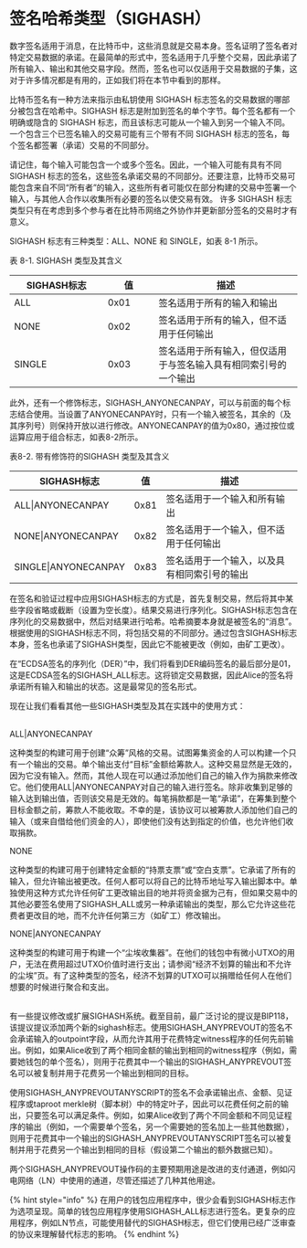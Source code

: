 # 签名哈希类型（SIGHASH）

数字签名适用于消息，在比特币中，这些消息就是交易本身。签名证明了签名者对特定交易数据的承诺。在最简单的形式中，签名适用于几乎整个交易，因此承诺了所有输入、输出和其他交易字段。然而，签名也可以仅适用于交易数据的子集，这对于许多情况都是有用的，正如我们将在本节中看到的那样。&#x20;

比特币签名有一种方法来指示由私钥使用 SIGHASH 标志签名的交易数据的哪部分被包含在哈希中。SIGHASH 标志是附加到签名的单个字节。每个签名都有一个明确或隐含的 SIGHASH 标志，而且该标志可能从一个输入到另一个输入不同。一个包含三个已签名输入的交易可能有三个带有不同 SIGHASH 标志的签名，每个签名都签署（承诺）交易的不同部分。&#x20;

请记住，每个输入可能包含一个或多个签名。因此，一个输入可能有具有不同 SIGHASH 标志的签名，这些签名承诺交易的不同部分。还要注意，比特币交易可能包含来自不同“所有者”的输入，这些所有者可能仅在部分构建的交易中签署一个输入，与其他人合作以收集所有必要的签名以使交易有效。 许多 SIGHASH 标志类型只有在考虑到多个参与者在比特币网络之外协作并更新部分签名的交易时才有意义。

SIGHASH 标志有三种类型：ALL、NONE 和 SINGLE，如表 8-1 所示。

表 8-1. SIGHASH 类型及其含义

<table><thead><tr><th width="148">SIGHASH标志</th><th width="73">值</th><th>描述</th></tr></thead><tbody><tr><td>ALL</td><td>0x01</td><td>签名适用于所有的输入和输出</td></tr><tr><td>NONE</td><td>0x02</td><td>签名适用于所有的输入，但不适用于任何输出</td></tr><tr><td>SINGLE</td><td>0x03</td><td>签名适用于所有输入，但仅适用于与签名输入具有相同索引号的一个输出</td></tr></tbody></table>

此外，还有一个修饰标志，SIGHASH\_ANYONECANPAY，可以与前面的每个标志结合使用。当设置了ANYONECANPAY时，只有一个输入被签名，其余的（及其序列号）则保持开放以进行修改。ANYONECANPAY的值为0x80，通过按位或运算应用于组合标志，如表8-2所示。

表8-2.  带有修饰符的SIGHASH 类型及其含义

| SIGHASH标志            | 值    | 描述                     |
| -------------------- | ---- | ---------------------- |
| ALL\|ANYONECANPAY    | 0x81 | 签名适用于一个输入和所有输出         |
| NONE\|ANYONECANPAY   | 0x82 | 签名适用于一个输入，但不适用于任何输出    |
| SINGLE\|ANYONECANPAY | 0x83 | 签名适用于一个输入，以及具有相同索引号的输出 |

在签名和验证过程中应用SIGHASH标志的方式是，首先复制交易，然后将其中某些字段省略或截断（设置为空长度）。结果交易进行序列化。SIGHASH标志包含在序列化的交易数据中，然后对结果进行哈希。哈希摘要本身就是被签名的“消息”。根据使用的SIGHASH标志不同，将包括交易的不同部分。通过包含SIGHASH标志本身，签名也承诺了SIGHASH类型，因此它不能被更改（例如，由矿工更改）。&#x20;

在“ECDSA签名的序列化（DER）”中，我们将看到DER编码签名的最后部分是01，这是ECDSA签名的SIGHASH\_ALL标志。这将锁定交易数据，因此Alice的签名将承诺所有输入和输出的状态。这是最常见的签名形式。&#x20;

现在让我们看看其他一些SIGHASH类型及其在实践中的使用方式：

\
ALL|ANYONECANPAY

这种类型的构建可用于创建“众筹”风格的交易。试图筹集资金的人可以构建一个只有一个输出的交易。单个输出支付“目标”金额给筹款人。这种交易显然是无效的，因为它没有输入。然而，其他人现在可以通过添加他们自己的输入作为捐款来修改它。他们使用ALL|ANYONECANPAY对自己的输入进行签名。除非收集到足够的输入达到输出值，否则该交易是无效的。每笔捐款都是一笔“承诺”，在筹集到整个目标金额之前，筹款人不能收取。不幸的是，该协议可以被筹款人添加他们自己的输入（或来自借给他们资金的人），即使他们没有达到指定的价值，也允许他们收取捐款。

NONE

这种类型的构建可用于创建特定金额的“持票支票”或“空白支票”。它承诺了所有的输入，但允许输出被更改。任何人都可以将自己的比特币地址写入输出脚本中。单独使用这种方式允许任何矿工更改输出目的地并将资金据为己有，但如果交易中的其他必要签名使用了SIGHASH\_ALL或另一种承诺输出的类型，那么它允许这些花费者更改目的地，而不允许任何第三方（如矿工）修改输出。

NONE|ANYONECANPAY

这种类型的构建可用于构建一个“尘埃收集器”。在他们的钱包中有微小UTXO的用户，无法在费用超过UTXO价值时进行支出；请参阅“经济不划算的输出和不允许的尘埃”页。有了这种类型的签名，经济不划算的UTXO可以捐赠给任何人在他们想要的时候进行聚合和支出。

\
有一些提议修改或扩展SIGHASH系统。截至目前，最广泛讨论的提议是BIP118，该提议提议添加两个新的sighash标志。使用SIGHASH\_ANYPREVOUT的签名不会承诺输入的outpoint字段，从而允许其用于花费特定witness程序的任何先前输出。例如，如果Alice收到了两个相同金额的输出到相同的witness程序（例如，需要她钱包的单个签名），则用于花费其中一个输出的SIGHASH\_ANYPREVOUT签名可以被复制并用于花费另一个输出到相同的目标。

使用SIGHASH\_ANYPREVOUTANYSCRIPT的签名不会承诺输出点、金额、见证程序或taproot merkle树（脚本树）中的特定叶子，因此可以花费任何之前的输出，只要签名可以满足条件。例如，如果Alice收到了两个不同金额和不同见证程序的输出（例如，一个需要单个签名，另一个需要她的签名加上一些其他数据），则用于花费其中一个输出的SIGHASH\_ANYPREVOUTANYSCRIPT签名可以被复制并用于花费另一个输出到相同的目标（假设第二个输出的额外数据已知）。

两个SIGHASH\_ANYPREVOUT操作码的主要预期用途是改进的支付通道，例如闪电网络（LN）中使用的通道，尽管还描述了几种其他用途。

{% hint style="info" %}
在用户的钱包应用程序中，很少会看到SIGHASH标志作为选项呈现。简单的钱包应用程序使用SIGHASH\_ALL标志进行签名。更复杂的应用程序，例如LN节点，可能使用替代的SIGHASH标志，但它们使用已经广泛审查的协议来理解替代标志的影响。
{% endhint %}
